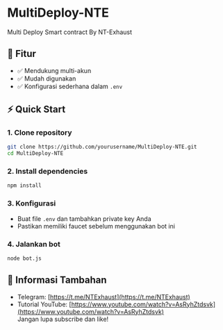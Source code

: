 # MultiDeploy-NTE
Multi Deploy Smart contract By NT-Exhaust

## 🚀 Fitur
- ✅ Mendukung multi-akun
- ✅ Mudah digunakan
- ✅ Konfigurasi sederhana dalam `.env`

## ⚡ Quick Start

### 1. Clone repository
```sh
git clone https://github.com/yourusername/MultiDeploy-NTE.git
cd MultiDeploy-NTE
```

### 2. Install dependencies
```sh
npm install
```

### 3. Konfigurasi
- Buat file `.env` dan tambahkan private key Anda
- Pastikan memiliki faucet sebelum menggunakan bot ini

### 4. Jalankan bot
```sh
node bot.js
```

## 📢 Informasi Tambahan
- Telegram: [https://t.me/NTExhaust](https://t.me/NTExhaust)
- Tutorial YouTube: [https://www.youtube.com/watch?v=AsRyhZtdsvk](https://www.youtube.com/watch?v=AsRyhZtdsvk)  
  Jangan lupa subscribe dan like!
